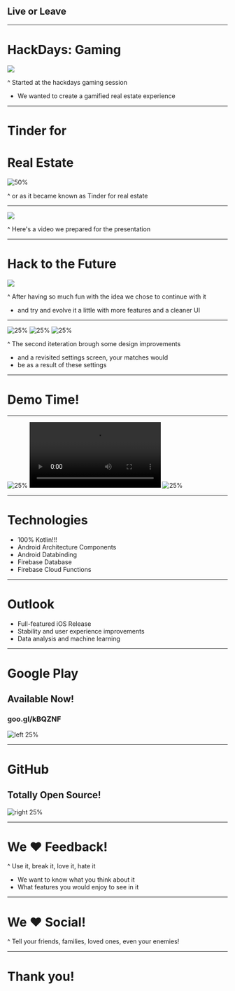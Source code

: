 ## Live or Leave

---

# HackDays: Gaming

![](hackdays-gaming.jpg)

^ Started at the hackdays gaming session
- We wanted to create a gamified real estate experience

---

# Tinder for 
# Real Estate

![50%](fireplace-logo-old.png)

^ or as it became known as Tinder for real estate

---

![](https://www.youtube.com/watch?v=xHEYGeibXtY)

^ Here's a video we prepared for the presentation

---

# Hack to the Future

![](hack-to-the-future.png)

^ After having so much fun with the idea we chose to continue with it
- and try and evolve it a little with more features and a cleaner UI

---

![25%](fireplace-leave.png)
![25%](fireplace-match.png)
![25%](fireplace-live.png)

^ The second iteteration brough some design improvements
- and a revisited settings screen, your matches would 
- be as a result of these settings

---

# Demo Time!

---

![25%](fireplace-home.png)
![35%](fireplace-demonstration.mp4)
![25%](fireplace-settings.png)

---

# Technologies

- 100% Kotlin!!!
- Android Architecture Components
- Android Databinding
- Firebase Database
- Firebase Cloud Functions

---

# Outlook

- Full-featured iOS Release
- Stability and user experience improvements
- Data analysis and machine learning

---

# Google Play
## Available Now!

### goo.gl/kBQZNF

![left 25%](google-play-store.png)

---

# GitHub
## Totally Open Source!

![right 25%](fireplace-open-source.png)

---

# We :heart: Feedback!

^ Use it, break it, love it, hate it
- We want to know what you think about it
- What features you would enjoy to see in it

---

# We :heart: Social!

^ Tell your friends, families, loved ones, even your enemies!

---

# Thank you!